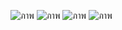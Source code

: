 ![ภาพ](https://user-images.githubusercontent.com/115066278/198333043-a67394df-6477-491f-ae6e-cb7cef8bd3bc.png)
![ภาพ](https://user-images.githubusercontent.com/115066278/198333100-6d230b16-c67d-44a0-a4be-781c3258b19b.png)
![ภาพ](https://user-images.githubusercontent.com/115066278/198333122-800d6636-c6b7-4a82-953c-a84df922a395.png)
![ภาพ](https://user-images.githubusercontent.com/115066278/198333224-0d71caac-9c50-4a27-b662-391c6fd7da9d.png)
